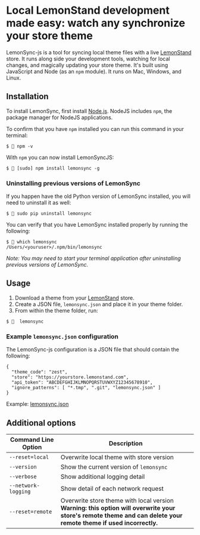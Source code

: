 # Local LemonStand development made easy: watch any synchronize your store theme


LemonSync-js is a tool for syncing local theme files with a live [LemonStand](https://lemonstand.com/) store. It runs along side your development tools, watching for local changes, and magically updating your store theme. It's built using JavaScript and Node (as an `npm` module). It runs on Mac, Windows, and Linux.

## Installation

To install LemonSync, first install [Node.js](https://nodejs.org/en/). NodeJS includes `npm`, the package manager for NodeJS applications.

To confirm that you have `npm` installed you can run this command in your terminal:

```
$ 🍋 npm -v
```

With `npm` you can now install LemonSyncJS:

```
$ 🍋 [sudo] npm install lemonsync -g
```

### Uninstalling previous versions of LemonSync

If you happen have the old Python version of LemonSync installed, you will need to uninstall it as well:

```
$ 🍋 sudo pip uninstall lemonsync
```

You can verify that you have LemonSync installed properly by running the following:

```
$ 🍋 which lemonsync
/Users/<youruser>/.npm/bin/lemonsync
```

_Note: You may need to start your terminal application after uninstalling previous versions of LemonSync._


## Usage

1. Download a theme from your [LemonStand](https://lemonstand.com/) store.
2. Create a JSON file, `lemonsync.json` and place it in your theme folder.
3. From within the theme folder, run:


```
$ 🍋  lemonsync
```

### Example `lemonsync.json` configuration

 The LemonSync-js configuration is a JSON file that should contain the following:

```
{
  "theme_code": "zest",
  "store": "https://yourstore.lemonstand.com",
  "api_token": "ABCDEFGHIJKLMNOPQRSTUVWXYZ12345678910",
  "ignore_patterns": [ "*.tmp", ".git", "lemonsync.json" ]
}
```

Example: [lemonsync.json](https://raw.githubusercontent.com/tomcornall/lemonsync-js/master/lemonsync.json)


## Additional options

| Command Line Option      | Description |
| ------------------------ | ----------- |
| `--reset=local` | Overwrite local theme with store version |
| `--version` | Show the current version of `lemonsync` |
| `--verbose` | Show additional logging detail |
| `--network-logging` | Show detail of each network request |
| `--reset=remote` | Overwrite store theme with local version <br>  **Warning: this option will overwrite your store's remote theme and can delete your remote theme if used incorrectly.** |


